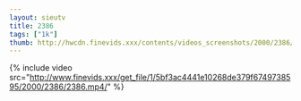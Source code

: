 ```yaml
--- 
layout: sieutv
title: 2386
tags: ["1k"]
thumb: http://hwcdn.finevids.xxx/contents/videos_screenshots/2000/2386/preview.mp4.jpg
---
```

{% include video src="http://www.finevids.xxx/get_file/1/5bf3ac4441e10268de379f6749738595/2000/2386/2386.mp4/" %} 
